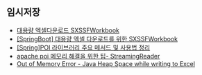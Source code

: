 

## 임시저장
- [대용량 엑셀다운로드 SXSSFWorkbook](https://ddasi-live.tistory.com/47)
- [[SpringBoot] 대용량 엑셀 다운로드를 위한 SXSSFWorkbook](https://jaimemin.tistory.com/1889)
- [[Spring]POI 라이브러리 주요 메서드 및 사용법 정리](https://blog.naver.com/hj_kim97/222368341136)
- [apache poi 메모리 해결을 위한 팁- StreamingReader](https://iamreo.tistory.com/entry/apache-poi-%EB%A9%94%EB%AA%A8%EB%A6%AC-%ED%95%B4%EA%B2%B0%EC%9D%84-%EC%9C%84%ED%95%9C-%ED%8C%81-StreamingReader)
- [Out of Memory Error - Java Heap Space while writing to Excel](https://stackoverflow.com/questions/14259568/out-of-memory-error-java-heap-space-while-writing-to-excel)


